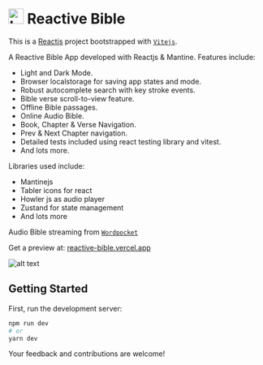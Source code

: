 # <img src="https://github.com/realvincentuche/reactive-bible/blob/e5236e18b12fced36c379a71dcf9597960986c68/public/icon.svg" alt="Logo" height="30" /> Reactive Bible

This is a [Reactjs](https://react.dev/) project bootstrapped with [`Vitejs`](https://vitejs.dev).

A Reactive Bible App developed with Reactjs & Mantine. Features include:

- Light and Dark Mode.
- Browser localstorage for saving app states and mode.
- Robust autocomplete search with key stroke events.
- Bible verse scroll-to-view feature.
- Offline Bible passages.
- Online Audio Bible.
- Book, Chapter & Verse Navigation.
- Prev & Next Chapter navigation. 
- Detailed tests included using react testing library and vitest.
- And lots more.

Libraries used include:

- Mantinejs
- Tabler icons for react
- Howler js as audio player
- Zustand for state management
- And lots more

Audio Bible streaming from [`Wordpocket`](https://wordpocket.org)

Get a preview at:
<a href="https://reactive-bible.vercel.app" target="_blank">reactive-bible.vercel.app</a>

![alt text](https://github.com/realvincentuche/reactive-bible/blob/928ba523de0697e13a23030b2b9bd3295bbc0dc8/public/reactive-bible.png)

## Getting Started

First, run the development server:

```bash
npm run dev
# or
yarn dev
```

Your feedback and contributions are welcome!
